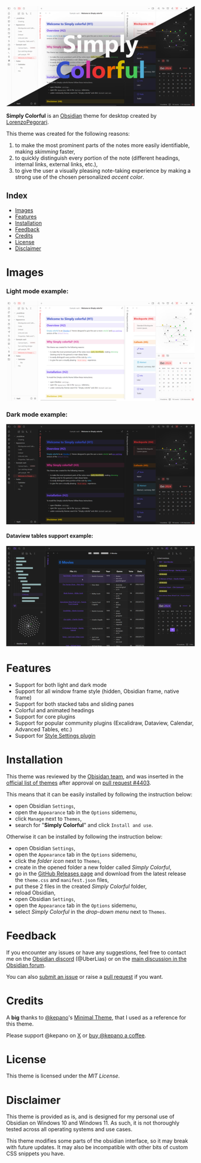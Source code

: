 ![](/imgs/header.png)

**Simply Colorful** is an [Obsidian](https://obsidian.md/) theme for desktop created by [LorenzoPegorari](https://github.com/LorenzoPegorari).

This theme was created for the following reasons:
1. to make the most prominent parts of the notes more easily identifiable, making *skimming* faster,
2. to quickly distinguish every portion of the note (different headings, internal links, external links, etc.),
3. to give the user a visually pleasing note-taking experience by making a strong use of the chosen personalized *accent color*.
## Index
- [Images](#images)
- [Features](#features)
- [Installation](#installation)
- [Feedback](#feedback)
- [Credits](#credits)
- [License](#license)
- [Disclaimer](#disclaimer)
# Images
### Light mode example:
![](/imgs/light.png)
### Dark mode example:
![](/imgs/dark.png)
#### Dataview tables support example:
![](/imgs/dark-dataview-table.png)
# Features
- Support for both light and dark mode
- Support for all window frame style (hidden, Obsidian frame, native frame)
- Support for both stacked tabs and sliding panes
- Colorful and animated headings
- Support for core plugins
- Support for popular community plugins (Excalidraw, Dataview, Calendar, Advanced Tables, etc.)
- Support for [Style Settings plugin](https://github.com/mgmeyers/obsidian-style-settings)
# Installation
This theme was reviewed by the [Obisidan team](https://github.com/obsidianmd), and was inserted in the [official list of themes](https://github.com/obsidianmd/obsidian-releases/blob/master/community-css-themes.json) after approval on [pull request #4403](https://github.com/obsidianmd/obsidian-releases/pull/4403).

This means that it can be easily installed by following the instruction below:
- open Obsidian `Settings`,
- open the `Appearance` tab in the `Options` sidemenu,
- click `Manage` next to `Themes`,
- search for "**Simply Colorful**" and click `Install and use`.

Otherwise it can be installed by following the instruction below:
- open Obsidian `Settings`,
- open the `Appearance` tab in the `Options` sidemenu,
- click the *folder icon* next to `Themes`,
- create in the opened folder a new folder called *Simply Colorful*,
- go in the [GitHub Releases page](https://github.com/LorenzoPegorari/SimplyColorful/releases/latest) and download from the latest release the `theme.css` and `manifest.json` files,
- put these 2 files in the created *Simply Colorful* folder,
- reload Obsidian,
- open Obsidian `Settings`,
- open the `Appearance` tab in the `Options` sidemenu,
- select *Simply Colorful* in the *drop-down menu* next to `Themes`.
# Feedback
If you encounter any issues or have any suggestions, feel free to contact me on the [Obsidian discord](https://discord.com/invite/obsidianmd) (@UberLias) or on the [main discussion in the Obsidian forum](https://forum.obsidian.md/t/theme-simply-colorful/89992).

You can also [submit an issue](https://github.com/LorenzoPegorari/SimplyColorful/issues) or raise a [pull request](https://github.com/LorenzoPegorari/SimplyColorful/pulls) if you want.
# Credits
A **big** thanks to [@kepano](https://github.com/kepano)'s [Minimal Theme](https://github.com/kepano/obsidian-minimal), that I used as a reference for this theme.

Please support @kepano on [X](https://x.com/kepano) or [buy @kepano a coffee](https://www.buymeacoffee.com/kepano).
# License
This theme is licensed under the *MIT License*.
# Disclaimer
This theme is provided as is, and is designed for my personal use of Obsidian on Windows 10 and Windows 11. As such, it is not thoroughly tested across all operating systems and use cases.

This theme modifies some parts of the obsidian interface, so it may break with future updates. It may also be incompatible with other bits of custom CSS snippets you have.

